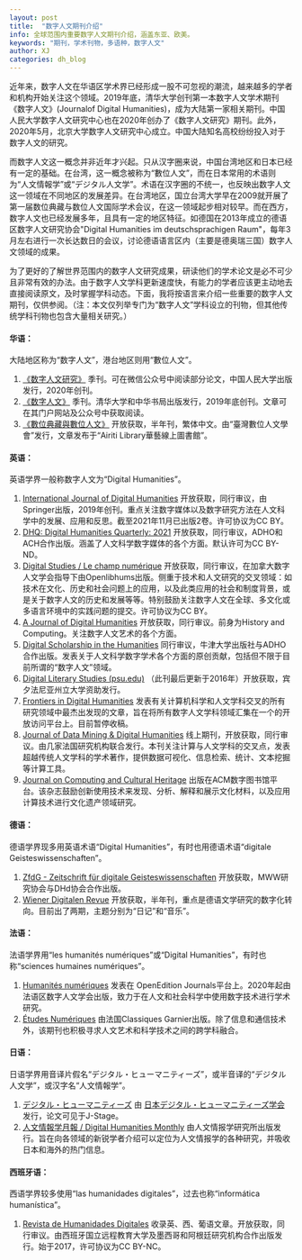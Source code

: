 ```yaml
---
layout: post
title:  "数字人文期刊介绍"
info: 全球范围内重要数字人文期刊介绍，涵盖东亚、欧美。
keywords: "期刊，学术刊物，多语种，数字人文"
author: XJ
categories: dh_blog
---
```


近年来，数字人文在华语区学术界已经形成一股不可忽视的潮流，越来越多的学者和机构开始关注这个领域。2019年底，清华大学创刊第一本数字人文学术期刊《数字人文》(Journalof Digital Humanities)，成为大陆第一家相关期刊。中国人民大学数字人文研究中心也在2020年创办了《数字人文研究》期刊。此外，2020年5月，北京大学数字人文研究中心成立。中国大陆知名高校纷纷投入对于数字人文的研究。

而数字人文这一概念并非近年才兴起。只从汉字圈来说，中国台湾地区和日本已经有一定的基础。在台湾，这一概念被称为“數位人文”，而在日本常用的术语则为“人文情報学”或“デジタル人文学”。术语在汉字圈的不统一，也反映出数字人文这一领域在不同地区的发展差异。在台湾地区，国立台湾大学早在2009就开展了第一届数位典藏与数位人文国际学术会议，在这一领域起步相对较早。而在西方，数字人文也已经发展多年，且具有一定的地区特征。如德国在2013年成立的德语区数字人文研究协会"Digital Humanities im deutschsprachigen Raum"，每年3月左右进行一次长达数日的会议，讨论德语语言区内（主要是德奥瑞三国）数字人文领域的成果。

为了更好的了解世界范围内的数字人文研究成果，研读他们的学术论文是必不可少且非常有效的办法。由于数字人文学科更新速度快，有能力的学者应该更主动地去直接阅读原文，及时掌握学科动态。下面，我将按语言来介绍一些重要的数字人文期刊，仅供参阅。（注：本文仅列举专门为“数字人文”学科设立的刊物，但其他传统学科刊物也包含大量相关研究。）

    

#### 华语：
大陆地区称为“数字人文”，港台地区则用“數位人文”。
1. [《数字人文研究》](https://mp.weixin.qq.com/s?search_click_id=17951366263623906136-1645720438093-471738&__biz=MzIwNTk2ODYzMg==&mid=2247489019&idx=1&sn=c59db5d00bbf0e4536a94e068fe9d07c&chksm=9729906ca05e197a2e15eb26f113d0f9f4a8e4587cc9016640afeb00ae76330c21007e1b693f&scene=3&subscene=10000&clicktime=1645720438&enterid=1645720438&ascene=65&devicetype=pad-android-29&version=2800133d&nettype=WIFI&lang=en&exportkey=AZ81Tz2t%2F6AAu1VkYSYPmJE%3D&pass_ticket=aKVVaFp6iBdp05BFWeWa%2FYhiH6YLI00AHN07fILiw7No9HilpoxkyVNO99SKnDRF&wx_header=3) 季刊。可在微信公众号中阅读部分论文，中国人民大学出版发行，2020年创刊。
2. [《数字人文》](https://www.dhlib.cn/site/works/dhjournal) 季刊。清华大学和中华书局出版发行，2019年底创刊。文章可在其门户网站及公众号中获取阅读。
3. [《數位典藏與數位人文》](https://www.airitilibrary.com/Publication/alPublicationJournal?PublicationID=P20180801001) 开放获取，半年刊，繁体中文。由“臺灣數位人文學會”发行，文章发布于“Airiti Library華藝線上圖書館”。

#### 英语：
英语学界一般称数字人文为“Digital Humanities”。
1. [International Journal of Digital Humanities](https://link.springer.com/journal/42803/) 开放获取，同行审议，由Springer出版，2019年创刊。重点关注数字媒体以及数字研究方法在人文科学中的发展、应用和反思。截至2021年11月已出版2卷。许可协议为CC BY。
2. [DHQ: Digital Humanities Quarterly: 2021](http://www.digitalhumanities.org/dhq/) 开放获取，同行审议，ADHO和ACH合作出版。涵盖了人文科学数字媒体的各个方面。默认许可为CC BY-ND。
3. [Digital Studies / Le champ numérique](https://www.digitalstudies.org/) 开放获取，同行审议，在加拿大数字人文学会指导下由Openlibhums出版。侧重于技术和人文研究的交叉领域：如技术在文化、历史和社会问题上的应用，以及此类应用的社会和制度背景，或是关于数字人文的历史和发展等等。特别鼓励关注数字人文在全球、多文化或多语言环境中的实践问题的提交。许可协议为CC BY。
4. [A Journal of Digital Humanities](https://www.euppublishing.com/toc/ijhac/current) 开放获取，同行审议。前身为History and Computing。关注数字人文艺术的各个方面。
5. [Digital Scholarship in the Humanities](https://academic.oup.com/dsh) 同行审议，牛津大学出版社与ADHO合作出版。发表关于人文科学数字学术各个方面的原创贡献，包括但不限于目前所谓的“数字人文”领域。
6. [Digital Literary Studies (psu.edu)](https://journals.psu.edu/dls) （此刊最后更新于2016年）开放获取，宾夕法尼亚州立大学资助发行。
7. [Frontiers in Digital Humanities](https://www.frontiersin.org/journals/digital-humanities#) 发表有关计算机科学和人文学科交叉的所有研究领域中最杰出发现的文章，旨在将所有数字人文学科领域汇集在一个的开放访问平台上。目前暂停收稿。
8. [Journal of Data Mining & Digital Humanities](https://jdmdh.episciences.org/) 线上期刊，开放获取，同行审议。由几家法国研究机构联合发行。本刊关注计算与人文学科的交叉点，发表超越传统人文学科的学术著作，提供数据可视化、信息检索、统计、文本挖掘等计算工具。
9.  [Journal on Computing and Cultural Heritage](https://dl.acm.org/journal/jocch) 出版在ACM数字图书馆平台。该杂志鼓励创新使用技术来发现、分析、解释和展示文化材料，以及应用计算技术进行文化遗产领域研究。

    

#### 德语：
德语学界现多用英语术语“Digital Humanities”，有时也用德语术语“digitale Geisteswissenschaften”。
1. [ZfdG - Zeitschrift für digitale Geisteswissenschaften](https://zfdg.de/) 开放获取，MWW研究协会与DHd协会合作出版。
2. [Wiener Digitalen Revue](https://journals.univie.ac.at/index.php/wdr/index) 开放获取，半年刊，重点是德语文学研究的数字化转向。目前出了两期，主题分别为“日记”和“音乐”。

#### 法语：
法语学界用“les humanités numériques”或“Digital Humanities”，有时也称“sciences humaines numériques”。
1. [Humanités numériques](http://www.humanisti.ca/revue/) 发表在 OpenEdition Journals平台上。2020年起由法语区数字人文学会出版，致力于在人文和社会科学中使用数字技术进行学术研究。
2. [Études Numériques](http://etudes-digitales.fr/) 由法国Classiques Garnier出版。除了信息和通信技术外，该期刊也积极寻求人文艺术和科学技术之间的跨学科融合。
    

#### 日语：
日语学界用音译片假名“デジタル・ヒューマニティーズ”，或半音译的“デジタル人文学”，或汉字名“人文情報学”。
1. [デジタル・ヒューマニティーズ](https://www.jstage.jst.go.jp/browse/jadh/-char/ja) 由  [日本デジタル・ヒューマニティーズ学会](https://www.jadh.org/)发行，论文可见于J-Stage。
2. [人文情報学月報 / Digital Humanities Monthly](http://www.dhii.jp/DHM/) 由人文情报学研究所出版发行。旨在向各领域的新锐学者介绍可以定位为人文情报学的各种研究，并吸收日本和海外的热门信息。
    
#### 西班牙语：
西语学界较多使用“las humanidades digitales”，过去也称“informática humanística”。
1. [Revista de Humanidades Digitales](https://revistas.uned.es/index.php/RHD/index) 收录英、西、葡语文章。开放获取，同行审议。由西班牙国立远程教育大学及墨西哥和阿根廷研究机构合作出版发行。始于2017，许可协议为CC BY-NC。
